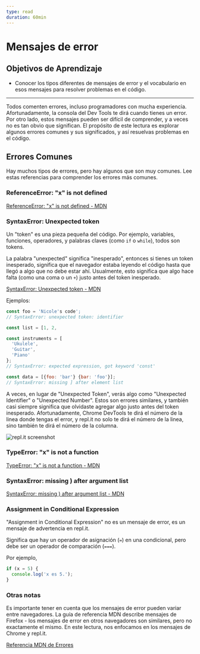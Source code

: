 ```yaml
---
type: read
duration: 60min
---
```


# Mensajes de error

## Objetivos de Aprendizaje

- Conocer los tipos diferentes de mensajes de error y el vocabulario en esos
  mensajes para resolver problemas en el código.

***

Todos comenten errores, incluso programadores con mucha experiencia.
Afortunadamente, la consola del Dev Tools te dirá cuando tienes un error.
Por otro lado, estos mensajes pueden ser difícil de comprender, y a veces
no es tan obvio que significan. El propósito de este lectura es explorar algunos
errores comunes y sus significados, y así resuelvas problemas en el código.

## Errores Comunes

Hay muchos tipos de errores, pero hay algunos que son muy comunes. Lee estas
referencias para comprender los errores más comunes.

### ReferenceError: "x" is not defined

[ReferenceError: "x" is not defined - MDN](https://developer.mozilla.org/es/docs/Web/JavaScript/Reference/Errors/Not_defined)

### SyntaxError: Unexpected token

Un "token" es una pieza pequeña del código. Por ejemplo, variables, funciones,
operadores, y palabras claves (como `if` o `while`), todos son tokens.

La palabra "unexpected" significa "inesperado", entonces si tienes un token
inesperado, significa que el navegador estaba leyendo el código hasta que llegó
a algo que no debe estar ahí. Usualmente, esto significa que algo hace falta
(como una coma o un `+`) justo antes del token inesperado.

[SyntaxError: Unexpected token - MDN](https://developer.mozilla.org/es/docs/Web/JavaScript/Reference/Errors/Unexpected_token)

Ejemplos:

```javascript
const foo = 'Nicole's code';
// SyntaxError: unexpected token: identifier
```

```javascript
const list = [1, 2,

const instruments = [
  'Ukulele',
  'Guitar',
  'Piano'
};
// SyntaxError: expected expression, got keyword 'const'
```

```javascript
const data = [{foo: 'bar'} {bar: 'foo'}];
// SyntaxError: missing ] after element list
```

A veces, en lugar de "Unexpected Token", verás algo como "Unexpected Identifier"
o "Unexpected Number". Estos son errores similares, y también casi siempre
significa que olvidaste agregar algo justo antes del
token inesperado. Afortunadamente, Chrome DevTools te dirá el número de la linea
donde tengas el error, y repl.it no solo te dirá el número de la linea, sino
también te dirá el número de la columna.

![repl.it screenshot](img-line-number.png)

### TypeError: "x" is not a function

[TypeError: "x" is not a function - MDN](https://developer.mozilla.org/es/docs/Web/JavaScript/Reference/Errors/Not_a_function)

### SyntaxError: missing ) after argument list

[SyntaxError: missing ) after argument list - MDN](https://developer.mozilla.org/es/docs/Web/JavaScript/Reference/Errors/Missing_parenthesis_after_argument_list)

### Assignment in Conditional Expression

"Assignment in Conditional Expression" no es un mensaje de error, es un mensaje
de advertencia en repl.it.

Significa que hay un operador de asignación (`=`) en una condicional, pero debe
ser un operador de comparación (`===`).

Por ejemplo,

```javascript
if (x = 5) {
  console.log('x es 5.');
}
```

### Otras notas

Es importante tener en cuenta que los mensajes de error pueden variar entre
navegadores. La guía de referencia MDN describe mensajes de Firefox - los
mensajes de error en otros navegadores son similares, pero no exactamente el
mismo. En este lectura, nos enfocamos en los mensajes de Chrome y repl.it.

[Referencia MDN de Errores](https://developer.mozilla.org/es/docs/Web/JavaScript/Reference/Errors)
